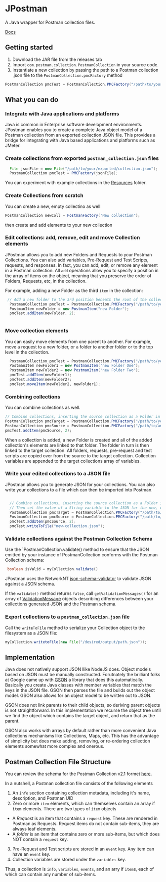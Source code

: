 # JPostman

A Java wrapper for Postman collection files.  

[Docs](https://bidnessforb.github.io/JPostman)

## Getting started

1. Download the JAR file from the releases tab
2. Import `com.postman.collection.PostmanCollection` in your source code.
3. Instantiate a new collection by passing the path to a Postman collection .json file to the `PostmanCollection.pmcFactory` method

```java
PostmanCollection pmcTest = PostmanCollection.PMCFactory("/path/to/your/exported/collection.json");
```

## What you can do

### Integrate with Java applications and platforms

Java is common in Enterprise software development environments.  JPostman enables you to create a complete Java object model of a Postman collection from an exported collection JSON file.  This provides a bridge for integrating 
with Java based applications and platforms such as JMeter.  

### Create collections from exported `postman_collection.json` files
```java
  File jsonFile = new File("/path/to/your/exported/collection.json");
  PostmanCollection pmcTest = PMCFactory(jsonFile);
```

You can experiment with example collections in the [Resources](https://github.com/BidnessForB/JPostman/tree/main/src/main/resources/com/postman/collection) folder.  

### Create Collections from scratch

You can create a new, empty collectino as well

```java
PostmanCollection newColl = PostmanFactory("New collection");
```

then create and add elements to your new collection

### Edit collections: add, remove, edit and move Collection elements

JPostman allows you to add new Folders and Requests to your Postman Collections.  You can also add variables, Pre-Request and Test Scripts, requests, and responses.  In fact, 
you can add, edit, or remove any element in a Postman collection.  All `add` operations allow you to specify a position in the array of items on the object, meaning 
that you preserve the order of Folders, Requests, etc, in the collection.  

For example, adding a new Folder as the third `item` in the collection:

```java
 // Add a new folder to the 3rd position beneath the root of the collection
  PostmanCollection pmcTest = PostmanCollection.PMCFactory("/path/to/your/exported/collection.json");
  PostmanItem newFolder = new PostmanItem("new Folder");
  pmcTest.addItem(newFolder, 2);
  
  ```
### Move collection elements
  
You can easily move elements from one parent to another.  For example, move a request to a new folder, or a folder to another folder or to the top level in the collection.

```java
  PostmanCollection pmcTest = PostmanCollection.PMCFactory("/path/to/your/exported/collection.json");
  PostmanItem newFolder1 = new PostmanItem("new Folder One");
  PostmanItem newFolder2 = new PostmanItem("new Folder Two");
  pmcTest.addItem(newFolder1);
  pmcTest.addItem(newFolder2);
  pmcTest.moveItem(newFolder2, newFolder1);
 ```

  ### Combining collections
  
  You can combine collections as well.  
  
  ```java
  // Combine collections, inserting the source collection as a Folder in the 2d position from the root of the target collection
  PostmanCollection pmcTarget = PostmanCollection.PMCFactory("/path/to/your/exported/collection.json");
  PostmanCollection pmcSource = PostmanCollection.PMCFactory("/path/to/another/collection.json");
  pmcTest.addItem(pmcSource, 2);
  ```
 When a collection is added, a new Folder is created and all of the added collection's elements are linked to that folder.  The folder in turn is then linked to the target collection.  All folders, requests, pre-request and test scripts are copied over from the source to the target collection.  Collection variables are appended to the target collections array of variables.
  
### Write your edited collections to a JSON file

JPostman allows you to generate JSON for your collections.  You can also write your collections to a file which can then be imported into Postman.

```java

  // Combine collections, inserting the source collection as a Folder in the 2d position from the root of the target collection
  // Then set the value of a String variable to the JSON for the new, combined collection.  
  PostmanCollection pmcTarget = PostmanCollection.PMCFactory("/path/to/your/exported/collection.json");
  PostmanCollection pmcSource = PostmanCollection.PMCFactory("/path/to/another/collection.json");
  pmcTest.addItem(pmcSource, 2);
  pmcTest.writeToFile("new-collection.json");
 ```
 
 ### Validate collections against the Postman Collection Schema

 Use the `PostmanCollection.validate() method to ensure that the JSON emitted by your instance of PostmanCollection conforms with the Postman Collection schema:

 ```java
  boolean isValid = myCollection.validate()
 ```

JPostman uses the NetworkNT [json-schema-validator](https://github.com/networknt/json-schema-validator) to validate JSON against a JSON schema.  

 If the `validate()` method returns `false`, call `getValidationMessages()` for an array of [ValidationMessage](https://javadoc.io/doc/com.networknt/json-schema-validator/1.0.51/com/networknt/schema/ValidationMessage.html) objects describing differences between your collections generated JSON and the Postman schema.  
 
 ### Export collections to a `postman_collection.json` file

 Call the `writeToFile` method to serialize your Collection object to the filesystem as a JSON file:

 ```java
 myCollection.writetoFile(new File("/desired/output/path.json"));
 ```
 
 ## Implementation 
 
Java does not natively support JSON llike NodeJS does.  Object models based on JSON must be manually constructed.  Forutnately the brilliant folks at Google came up with [GSON](https://github.com/google/gson) a library that does this automatically.  Basically you create Java classes with member variables that match the keys in the JSON file.  GSON then parses the file and builds out the object model.  GSON also allows for an object model to be written out to JSON.  

GSON does not link parents to their child objects, so deriving parent objects is not straightforward.  In this implementation we recurse the object tree until we find the object which contains the target object, and return that as the parent.  

GSON also works with arrays by default rather than more convenient Java collections mechanisms like Collections, Maps, etc.  This has the advantage of simplicity but does make adding, removing, or re-ordering collection elements somewhat more complex and onerous.  

## Postman Collection File Structure

You can review the schema for the Postman Collection v2.1 formet [here](https://schema.getpostman.com/json/collection/v2.1.0/collection.json). 

In a nutshell, a Postman collection file consists of the following elements
1. An `info` section containing collection metadata, including it's name, description, and Postman UID
2. Zero or more `item` elements, which can themselves contain an array if `item` elements.  There are two types of `item` objects
 - A *Request* is an item that contains a `request` key.  These are rendered in Postman as Requests.  Request items do not contain sub-items, they are always leaf elements. 
 - A *folder* is an item that contains zero or more sub-items, but which does NOT contain a `request` key.  
3. Pre-Request and Test scripts are stored in an `event` key.  Any item can have an `event` key.
4. Collection variables are stored under the `variables` key.  

Thus, a collection is `info`, `variables`, `events`, and an arry if `item`s, each of which can contain any number of sub-items.  

